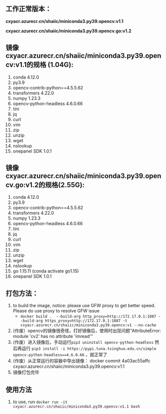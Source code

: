 ## 工作正常版本：
**cxyacr.azurecr.cn/shaiic/miniconda3.py39.opencv:v1.1**

**cxyacr.azurecr.cn/shaiic/miniconda3.py39.opencv.go:v1.2**
## 镜像cxyacr.azurecr.cn/shaiic/miniconda3.py39.opencv:v1.1的规格 (1.04G):
1. conda 4.12.0
2. py3.9
4. opencv-contrib-python==4.5.5.62
5. transformers 4.22.0
6. numpy 1.23.3
7. opencv-python-headless 4.6.0.66
8. tini
9. jq
10. curl
11. vim
12. zip
13. unzip
14. wget
15. nslookup
16. onepanel SDK 1.0.1
## 镜像cxyacr.azurecr.cn/shaiic/miniconda3.py39.opencv.go:v1.2的规格(2.55G):
1. conda 4.12.0
2. py3.9
4. opencv-contrib-python==4.5.5.62
5. transformers 4.22.0
6. numpy 1.23.3
7. opencv-python-headless 4.6.0.66
8. tini
9. jq
10. curl
11. vim
12. zip
13. unzip
14. wget
15. nslookup
16. go 1.15.11 (conda activate go1.15)
17. onepanel SDK 1.0.1
## 打包方法：
1. to build the image, notice: please use GFW proxy to get better speed. Please do use proxy to resolve GFW issue
	* `docker build .  --build-arg http_proxy=http://172.17.0.1:1087 --build-arg https_proxy=http://172.17.0.1:1087 -t cxyacr.azurecr.cn/shaiic/miniconda3.py39.opencv:v1 --no-cache`
1. (作废）opencv的镜像很奇怪，打好镜像后，使用时出现问题“AttributeError: module 'cv2' has no attribute 'imread'”
1. (作废）进入镜像后，手动运行`pip3 uninstall opencv-python-headless` 然后再运行 `pip3 install -i https://pypi.tuna.tsinghua.edu.cn/simple opencv-python-headless==4.6.0.66` ，就正常了
1. (作废）从正常运行的容器中导出镜像： docker commit 4a03ac55affc cxyacr.azurecr.cn/shaiic/miniconda3.py39.opencv:v1.1
1. 镜像打包完毕
## 使用方法
1. to use, run `docker run -it cxyacr.azurecr.cn/shaiic/miniconda3.py39.opencv:v1.1 bash`
